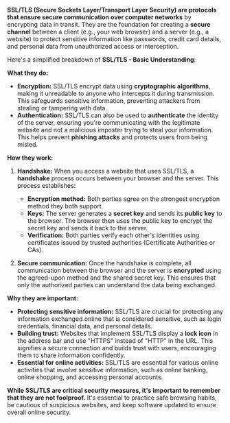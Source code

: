 **SSL/TLS (Secure Sockets Layer/Transport Layer Security) are protocols that ensure secure communication over computer networks** by encrypting data in transit. They are the foundation for creating a **secure channel** between a client (e.g., your web browser) and a server (e.g., a website) to protect sensitive information like passwords, credit card details, and personal data from unauthorized access or interception.

Here's a simplified breakdown of **SSL/TLS - Basic Understanding**:

**What they do:**

- **Encryption:** SSL/TLS encrypt data using **cryptographic algorithms**, making it unreadable to anyone who intercepts it during transmission. This safeguards sensitive information, preventing attackers from stealing or tampering with data.
- **Authentication:** SSL/TLS can also be used to **authenticate** the identity of the server, ensuring you're communicating with the legitimate website and not a malicious imposter trying to steal your information. This helps prevent **phishing attacks** and protects users from being misled.

**How they work:**

1. **Handshake:** When you access a website that uses SSL/TLS, a **handshake** process occurs between your browser and the server. This process establishes:
    
    - **Encryption method:** Both parties agree on the strongest encryption method they both support.
    - **Keys:** The server generates a **secret key** and sends its **public key** to the browser. The browser then uses the public key to encrypt the secret key and sends it back to the server.
    - **Verification:** Both parties verify each other's identities using certificates issued by trusted authorities (Certificate Authorities or CAs).
2. **Secure communication:** Once the handshake is complete, all communication between the browser and the server is **encrypted** using the agreed-upon method and the shared secret key. This ensures that only the authorized parties can understand the data being exchanged.
    

**Why they are important:**

- **Protecting sensitive information:** SSL/TLS are crucial for protecting any information exchanged online that is considered sensitive, such as login credentials, financial data, and personal details.
- **Building trust:** Websites that implement SSL/TLS display a **lock icon** in the address bar and use "HTTPS" instead of "HTTP" in the URL. This signifies a secure connection and builds trust with users, encouraging them to share information confidently.
- **Essential for online activities:** SSL/TLS are essential for various online activities that involve sensitive information, such as online banking, online shopping, and accessing personal accounts.

**While SSL/TLS are critical security measures, it's important to remember that they are not foolproof.** It's essential to practice safe browsing habits, be cautious of suspicious websites, and keep software updated to ensure overall online security.